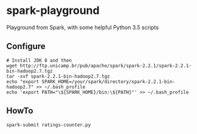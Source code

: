 # spark-playground
Playground from Spark, with some helpful Python 3.5 scripts

## Configure
    # Install JDK 8 and then
    wget http://ftp.unicamp.br/pub/apache/spark/spark-2.2.1/spark-2.2.1-bin-hadoop2.7.tgz
    tar -xvf spark-2.2.1-bin-hadoop2.7.tgz
    echo "export SPARK_HOME=/your/spark/directory/spark-2.2.1-bin-hadoop2.7" >> ~/.bash_profile
    echo 'export PATH="\${SPARK_HOME}/bin:\${PATH}"' >> ~/.bash_profile

## HowTo

    spark-submit ratings-counter.py